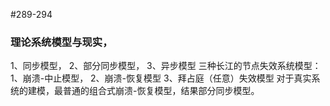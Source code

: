 #289-294
### 理论系统模型与现实，
1、同步模型，
2、部分同步模型，
3、异步模型
三种长江的节点失效系统模型：
1、崩溃-中止模型，
2、崩溃-恢复模型
3、拜占庭（任意）失效模型
对于真实系统的建模，最普通的组合式崩溃-恢复模型，结果部分同步模型。

